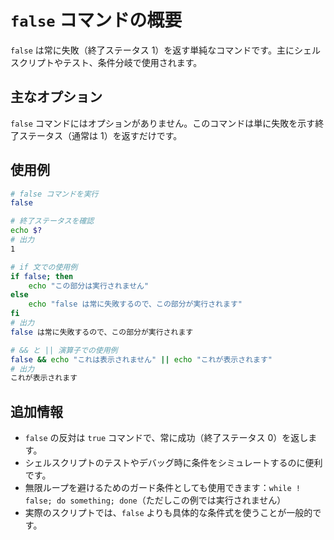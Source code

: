 # `false` コマンドの概要

`false` は常に失敗（終了ステータス 1）を返す単純なコマンドです。主にシェルスクリプトやテスト、条件分岐で使用されます。

## 主なオプション

`false` コマンドにはオプションがありません。このコマンドは単に失敗を示す終了ステータス（通常は 1）を返すだけです。

## 使用例

```bash
# false コマンドを実行
false

# 終了ステータスを確認
echo $?
# 出力
1
```

```bash
# if 文での使用例
if false; then
    echo "この部分は実行されません"
else
    echo "false は常に失敗するので、この部分が実行されます"
fi
# 出力
false は常に失敗するので、この部分が実行されます
```

```bash
# && と || 演算子での使用例
false && echo "これは表示されません" || echo "これが表示されます"
# 出力
これが表示されます
```

## 追加情報

- `false` の反対は `true` コマンドで、常に成功（終了ステータス 0）を返します。
- シェルスクリプトのテストやデバッグ時に条件をシミュレートするのに便利です。
- 無限ループを避けるためのガード条件としても使用できます：`while ! false; do something; done`（ただしこの例では実行されません）
- 実際のスクリプトでは、`false` よりも具体的な条件式を使うことが一般的です。